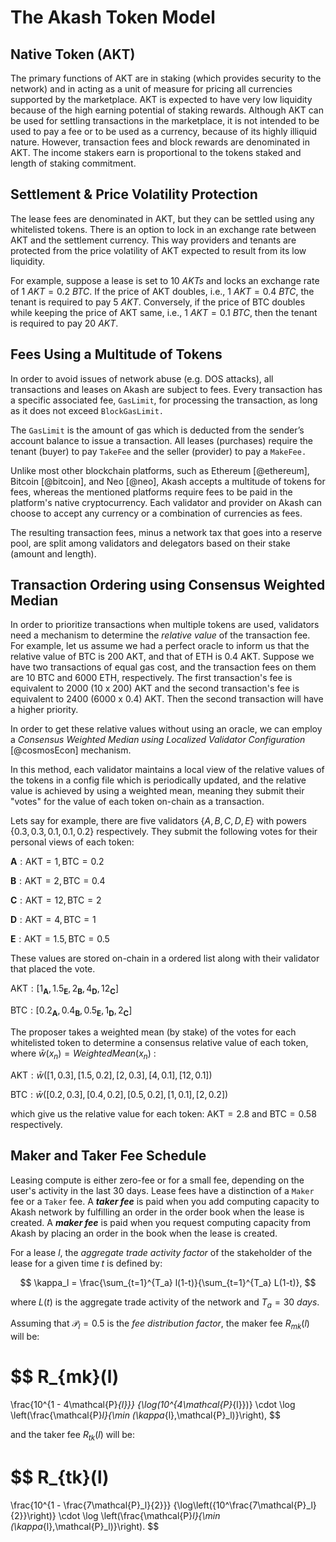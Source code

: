 # The Akash Token Model

## Native Token (AKT)

The primary functions of AKT are in staking (which provides security to the network) and in acting as a unit of measure for pricing all currencies supported by the marketplace. AKT is expected to have very low liquidity because of the high earning potential of staking rewards. Although AKT can be used for settling transactions in the marketplace, it is not intended to be used to pay a fee or to be used as a currency, because of its highly illiquid nature. However, transaction fees and block rewards are denominated in AKT. The income stakers earn is proportional to the tokens staked and length of staking commitment.

## Settlement & Price Volatility Protection

The lease fees are denominated in AKT, but they can be settled using any whitelisted tokens. There is an option to lock in an exchange rate between AKT and the settlement currency. This way providers and tenants are protected from the price volatility of AKT expected to result from its low liquidity.

For example, suppose a lease is set to $10~AKTs$ and locks an exchange rate of $1~AKT = 0.2~BTC$. If the price of AKT doubles, i.e., $1~AKT = 0.4~BTC$, the tenant is required to pay $5~AKT$. Conversely, if the price of BTC doubles while keeping the price of AKT same, i.e., $1~AKT = 0.1~BTC$, then the tenant is required to pay $20~AKT$.
		
## Fees Using a Multitude of Tokens

In order to avoid issues of network abuse (e.g. DOS attacks), all transactions and leases on Akash are subject to fees. Every transaction has a specific associated fee, `GasLimit`, for processing the transaction, as long as it does not exceed `BlockGasLimit.`

The `GasLimit` is the amount of gas which is deducted from the sender’s account balance to issue a transaction. All leases (purchases) require the tenant (buyer) to pay `TakeFee` and the seller (provider) to pay a `MakeFee.` 

Unlike most other blockchain platforms, such as Ethereum [@ethereum], Bitcoin [@bitcoin], and Neo [@neo], Akash accepts a multitude of tokens for fees, whereas the mentioned platforms require fees to be paid in the platform's native cryptocurrency. Each validator and provider on Akash can choose to accept any currency or a combination of currencies as fees.

The resulting transaction fees, minus a network tax that goes into a reserve pool, are split among validators and delegators based on their stake (amount and length).

## Transaction Ordering using Consensus Weighted Median

In order to prioritize transactions when multiple tokens are used, validators need a mechanism to determine the *relative value* of the transaction fee. For example, let us assume we had a perfect oracle to inform us that the relative value of BTC is 200 AKT, and that of ETH is 0.4 AKT. Suppose we have two transactions of equal gas cost, and the transaction fees on them are 10 BTC and 6000 ETH, respectively. The first transaction's fee is equivalent to 2000 (10 x 200) AKT and the second transaction's fee is equivalent to 2400 (6000 x 0.4) AKT. Then the second transaction will have a higher priority.

In order to get these relative values without using an oracle, we can employ a *Consensus Weighted Median using Localized Validator Configuration* [@cosmosEcon] mechanism.

In this method, each validator maintains a local view of the relative values of the tokens in a config file which is periodically updated, and the relative value is achieved by using a weighted mean, meaning they submit their "votes" for the value of each token on-chain as a transaction.

Lets say for example, there are five validators $\{A,B,C,D,E$} with powers $\{0.3,0.3,0.1,0.1,0.2\}$ respectively. They submit the following votes for their personal views of each token:

$\mathbf{A}: \mathsf{AKT} = 1, \mathsf{BTC} = 0.2$

$\mathbf{B}: \mathsf{AKT} = 2, \mathsf{BTC} = 0.4$

$\mathbf{C}: \mathsf{AKT} = 12, \mathsf{BTC} = 2$

$\mathbf{D}: \mathsf{AKT} = 4, \mathsf{BTC} = 1$

$\mathbf{E}: \mathsf{AKT} = 1.5, \mathsf{BTC} = 0.5$

These values are stored on-chain in a ordered list along with their validator that placed the vote.

$\mathsf{AKT}: [1_\mathbf{A},1.5_\mathbf{E},2_\mathbf{B},4_\mathbf{D},12_\mathbf{C}]$

$\mathsf{BTC}: [0.2_\mathbf{A},0.4_\mathbf{B},0.5_\mathbf{E},1_\mathbf{D},2_\mathbf{C}]$

The proposer takes a weighted mean (by stake) of the votes for each whitelisted token to determine a consensus relative value of each token, where $\bar{w}(x_n) = WeightedMean(x_n)$ :

$\mathsf{AKT}: \bar{w}([1,0.3],[1.5,0.2],[2,0.3],[4,0.1],[12,0.1])$

$\mathsf{BTC}: \bar{w}([0.2,0.3],[0.4,0.2],[0.5,0.2],[1,0.1],[2,0.2])$

which give us the relative value for each token: $\mathsf{AKT}= 2.8$ and $\mathsf{BTC}= 0.58$ respectively.

## Maker and Taker Fee Schedule

Leasing compute is either zero-fee or for a small fee, depending on the user's activity in the last 30 days. Lease fees have a distinction of a `Maker` fee or a `Taker` fee. A ***taker fee*** is paid when you add computing capacity to Akash network by fulfilling an order in the order book when the lease is created. A ***maker fee*** is paid when you request computing capacity from Akash by placing an order in the book when the lease is created.

For a lease $l$, the *aggregate trade activity factor* of the stakeholder of the lease for a given time $t$ is defined by:

$$
\kappa_l = \frac{\sum_{t=1}^{T_a} l(1-t)}{\sum_{t=1}^{T_a} L(1-t)},
$$

where $L(t)$ is the aggregate trade activity of the network and ${T_a = 30~days}$. 

Assuming that $\mathcal{P}_l = 0.5$ is the *fee distribution factor*, the maker fee $R_{mk}(l)$ will be:

$$
R_{mk}(l) 
= 
\frac{10^{1 - 4\mathcal{P}_{l}}}
{\log(10^{4\mathcal{P}_{l}})}
\cdot
\log \left(\frac{\mathcal{P}_l}{\min (\kappa_{l},\mathcal{P}_l)}\right),
$$

and the taker fee $R_{tk}(l)$ will be:

$$
R_{tk}(l) 
= 
\frac{10^{1 - \frac{7\mathcal{P}_l}{2}}}
{\log\left({10^\frac{7\mathcal{P}_l}{2}}\right)}
\cdot
\log \left(\frac{\mathcal{P}_l}{\min (\kappa_{l},\mathcal{P}_l)}\right).
$$
